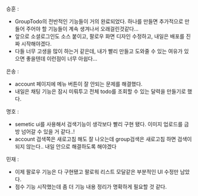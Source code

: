 승훈 :
- GroupTodo의 전반적인 기능들이 거의 완료되었다. 하나를 만들면 추가적으로 만들어 주어야 할 기능들이 계속 생겨나서 오래걸린것같다...
- 앞으로 소셜로그인도 소스 붙이고, 팔로우 화면 디자인 수정하고, 내일은 배포를 진짜 시작해야겠다.
- 다들 너무 고생을 많이 하는거 같은데, 내가 빨리 만들고 도와줄 수 있는 여유가 있으면 좋을텐데 이런점이 너무 아쉽다...

은송 :
- account 페이지에 메뉴 버튼이 잘 안되는 문제를 해결했다.
- 내일은 채팅 기능은 잠시 미뤄투고 전체 todo를 조회할 수 있는 달력을 만들기로 했다.

명호 :  
- semetic ui를 사용해서 검색기능이 생각보다 빨리 구현 됐다. 이미지 업로드를 금방 넘어갈 수 있을 거 같다..!
- account 검색쪽은 새로고침 해도 잘 나오는데 group검색은 새로고침 하면 검색이 되지 않는다.. 내일 안으로 해결하도록 해야겠다

민재 :
- 이제 팔로우 기능은 다 구현됐고 팔로워 리스트 모달같은 부분적인 UI 수정만 남았다.
- 점수 기능 시작했는데 좀 더 기능 내용 정리가 명확하게 필요할 것 같다.
